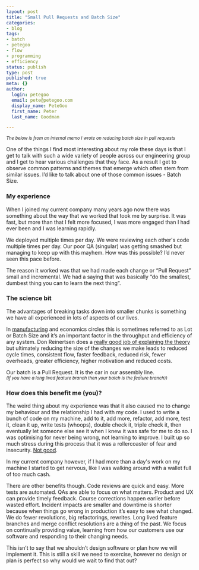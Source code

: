 ```yaml
---
layout: post
title: "Small Pull Requests and Batch Size"
categories:
- blog
tags:
- batch
- petegoo
- flow
- programming
- efficiency
status: publish
type: post
published: true
meta: {}
author:
  login: petegoo
  email: pete@petegoo.com
  display_name: PeteGoo
  first_name: Peter
  last_name: Goodman

---
```


<sub>_The below is from an internal memo I wrote on reducing batch size in pull requests_</sub>

One of the things I find most interesting about my role these days is that I get to talk with such a wide variety of people across our engineering group and I get to hear various challenges that they face. As a result I get to observe common patterns and themes that emerge which often stem from similar issues. I’d like to talk about one of those common issues - Batch Size.

### My experience

When I joined my current company many years ago now there was something about the way that we worked that took me by surprise. It was fast, but more than that I felt more focused, I was more engaged than I had ever been and I was learning rapidly. 

We deployed multiple times per day. We were reviewing each other's code multiple times per day. Our poor QA (singular) was getting smashed but managing to keep up with this mayhem. How was this possible? I’d never seen this pace before. 

The reason it worked was that we had made each change or “Pull Request” small and incremental. We had a saying that was basically “do the smallest, dumbest thing you can to learn the next thing”.

### The science bit

The advantages of breaking tasks down into smaller chunks is something we have all experienced in lots of aspects of our lives. 

In [manufacturing](https://en.wikipedia.org/wiki/Lean_manufacturing) and economics circles this is sometimes referred to as Lot or Batch Size and it’s an important factor in the throughput and efficiency of any system. Don Reinertsen does a [really good job of explaining the theory](https://www.youtube.com/watch?v=zVASqSj_kvc) but ultimately reducing the size of the changes we make leads to reduced cycle times, consistent flow, faster feedback, reduced risk, fewer overheads, greater efficiency, higher motivation and reduced costs. 

Our batch is a Pull Request. It is the car in our assembly line.<br/>
<sub>_(If you have a long lived feature branch then your batch is the feature branch))_</sub>

### How does this benefit me (you)?

The weird thing about my experience was that it also caused me to change my behaviour and the relationship I had with my code. I used to write a bunch of code on my machine, add to it, add more, refactor, add more, test it, clean it up, write tests (whoops), double check it, triple check it, then eventually let someone else see it when I knew it was safe for me to do so. I was optimising for never being wrong, not learning to improve. I built up so much stress during this process that it was a rollercoaster of fear and insecurity. [Not good](https://rework.withgoogle.com/blog/five-keys-to-a-successful-google-team/).

In my current company however, if I had more than a day's work on my machine I started to get nervous, like I was walking around with a wallet full of too much cash.

There are other benefits though. Code reviews are quick and easy. More tests are automated. QAs are able to focus on what matters. Product and UX can provide timely feedback. Course corrections happen earlier before wasted effort. Incident impacts are smaller and downtime is shorter because when things go wrong in production it’s easy to see what changed. We do fewer revolutions, big refactorings, rewrites. Long lived feature branches and merge conflict resolutions are a thing of the past. We focus on continually providing value, learning from how our customers use our software and responding to their changing needs.

This isn’t to say that we shouldn’t design software or plan how we will implement it. This is still a skill we need to exercise, however no design or plan is perfect so why would we wait to find that out?

